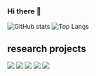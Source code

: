 ### Hi there 👋

![GitHub stats](https://github-readme-stats.vercel.app/api?username=naivete5656&count_private=false&show_icons=true)
![Top Langs](https://github-readme-stats.vercel.app/api/top-langs/?username=naivete5656&exclude_repo=dotfiles&hide=Jupyter%20Notebook,Smalltalk,CMake,Makefile&langs_count=10&layout=compact)


## research projects

[![](https://github-readme-stats.vercel.app/api/pin/?username=naivete5656&repo=WSISPDR)](https://github.com/naivete5656/WSISPDR)
[![](https://github-readme-stats.vercel.app/api/pin/?username=naivete5656&repo=MDMLM)](https://github.com/naivete5656/MDMLM)
[![](https://github-readme-stats.vercel.app/api/pin/?username=naivete5656&repo=WSCTBFP)](https://github.com/naivete5656/WSCTBFP)
[![](https://github-readme-stats.vercel.app/api/pin/?username=naivete5656&repo=SCDTC)](https://github.com/naivete5656/SCDTC)
[![](https://github-readme-stats.vercel.app/api/pin/?username=naivete5656&repo=MDPAFOF)](https://github.com/naivete5656/MDPAFOF)
